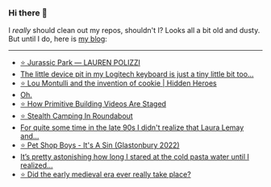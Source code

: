 ### Hi there 👋

I _really_ should clean out my repos, shouldn't I? Looks all a bit old and dusty. But until I do, here is [my blog](https://lostfocus.de/):

--- 

<!-- POST-LIST:START -->
- [⭐️ Jurassic Park — LAUREN POLIZZI](https://lostfocus.de/2022/07/17/230698/)
- [The little device pit in my Logitech keyboard is just a tiny little bit too…](https://lostfocus.de/2022/07/15/230695/)
- [⭐️ Lou Montulli and the invention of cookie | Hidden Heroes](https://lostfocus.de/2022/07/15/230693/)
- [Oh.](https://lostfocus.de/2022/07/14/230691/)
- [⭐️ How Primitive Building Videos Are Staged](https://lostfocus.de/2022/07/12/230688/)
- [⭐️ Stealth Camping In Roundabout](https://lostfocus.de/2022/07/12/230687/)
- [For quite some time in the late 90s I didn&#39;t realize that Laura Lemay and…](https://lostfocus.de/2022/07/12/230685/)
- [⭐️ Pet Shop Boys - It&#39;s A Sin &lpar;Glastonbury 2022&rpar;](https://lostfocus.de/2022/07/10/230683/)
- [It’s pretty astonishing how long I stared at the cold pasta water until I realized…](https://lostfocus.de/2022/07/06/230680/)
- [⭐️ Did the early medieval era ever really take place?](https://lostfocus.de/2022/07/06/230678/)
<!-- POST-LIST:END -->

<!--
**lostfocus/lostfocus** is a ✨ _special_ ✨ repository because its `README.md` (this file) appears on your GitHub profile.

Here are some ideas to get you started:

- 🔭 I’m currently working on ...
- 🌱 I’m currently learning ...
- 👯 I’m looking to collaborate on ...
- 🤔 I’m looking for help with ...
- 💬 Ask me about ...
- 📫 How to reach me: ...
- 😄 Pronouns: ...
- ⚡ Fun fact: ...
-->
